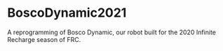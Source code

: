 # BoscoDynamic2021
 A reprogramming of Bosco Dynamic, our robot built for the 2020 Infinite Recharge season of FRC.
